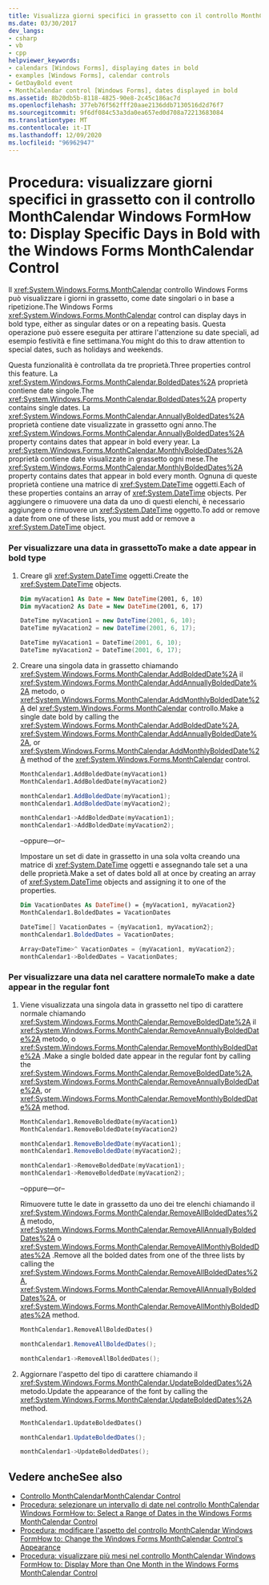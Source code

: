 ```yaml
---
title: Visualizza giorni specifici in grassetto con il controllo MonthCalendar
ms.date: 03/30/2017
dev_langs:
- csharp
- vb
- cpp
helpviewer_keywords:
- calendars [Windows Forms], displaying dates in bold
- examples [Windows Forms], calendar controls
- GetDayBold event
- MonthCalendar control [Windows Forms], dates displayed in bold
ms.assetid: 8b20db5b-8118-4825-90e8-2c45c186ac7d
ms.openlocfilehash: 377eb76f562fff20aae2136ddb7130516d2d76f7
ms.sourcegitcommit: 9f6df084c53a3da0ea657ed0d708a72213683084
ms.translationtype: MT
ms.contentlocale: it-IT
ms.lasthandoff: 12/09/2020
ms.locfileid: "96962947"
---
```

# <a name="how-to-display-specific-days-in-bold-with-the-windows-forms-monthcalendar-control"></a><span data-ttu-id="e44ed-102">Procedura: visualizzare giorni specifici in grassetto con il controllo MonthCalendar Windows Form</span><span class="sxs-lookup"><span data-stu-id="e44ed-102">How to: Display Specific Days in Bold with the Windows Forms MonthCalendar Control</span></span>
<span data-ttu-id="e44ed-103">Il <xref:System.Windows.Forms.MonthCalendar> controllo Windows Forms può visualizzare i giorni in grassetto, come date singolari o in base a ripetizione.</span><span class="sxs-lookup"><span data-stu-id="e44ed-103">The Windows Forms <xref:System.Windows.Forms.MonthCalendar> control can display days in bold type, either as singular dates or on a repeating basis.</span></span> <span data-ttu-id="e44ed-104">Questa operazione può essere eseguita per attirare l'attenzione su date speciali, ad esempio festività e fine settimana.</span><span class="sxs-lookup"><span data-stu-id="e44ed-104">You might do this to draw attention to special dates, such as holidays and weekends.</span></span>  
  
 <span data-ttu-id="e44ed-105">Questa funzionalità è controllata da tre proprietà.</span><span class="sxs-lookup"><span data-stu-id="e44ed-105">Three properties control this feature.</span></span> <span data-ttu-id="e44ed-106">La <xref:System.Windows.Forms.MonthCalendar.BoldedDates%2A> proprietà contiene date singole.</span><span class="sxs-lookup"><span data-stu-id="e44ed-106">The <xref:System.Windows.Forms.MonthCalendar.BoldedDates%2A> property contains single dates.</span></span> <span data-ttu-id="e44ed-107">La <xref:System.Windows.Forms.MonthCalendar.AnnuallyBoldedDates%2A> proprietà contiene date visualizzate in grassetto ogni anno.</span><span class="sxs-lookup"><span data-stu-id="e44ed-107">The <xref:System.Windows.Forms.MonthCalendar.AnnuallyBoldedDates%2A> property contains dates that appear in bold every year.</span></span> <span data-ttu-id="e44ed-108">La <xref:System.Windows.Forms.MonthCalendar.MonthlyBoldedDates%2A> proprietà contiene date visualizzate in grassetto ogni mese.</span><span class="sxs-lookup"><span data-stu-id="e44ed-108">The <xref:System.Windows.Forms.MonthCalendar.MonthlyBoldedDates%2A> property contains dates that appear in bold every month.</span></span> <span data-ttu-id="e44ed-109">Ognuna di queste proprietà contiene una matrice di <xref:System.DateTime> oggetti.</span><span class="sxs-lookup"><span data-stu-id="e44ed-109">Each of these properties contains an array of <xref:System.DateTime> objects.</span></span> <span data-ttu-id="e44ed-110">Per aggiungere o rimuovere una data da uno di questi elenchi, è necessario aggiungere o rimuovere un <xref:System.DateTime> oggetto.</span><span class="sxs-lookup"><span data-stu-id="e44ed-110">To add or remove a date from one of these lists, you must add or remove a <xref:System.DateTime> object.</span></span>  
  
### <a name="to-make-a-date-appear-in-bold-type"></a><span data-ttu-id="e44ed-111">Per visualizzare una data in grassetto</span><span class="sxs-lookup"><span data-stu-id="e44ed-111">To make a date appear in bold type</span></span>  
  
1. <span data-ttu-id="e44ed-112">Creare gli <xref:System.DateTime> oggetti.</span><span class="sxs-lookup"><span data-stu-id="e44ed-112">Create the <xref:System.DateTime> objects.</span></span>  
  
    ```vb  
    Dim myVacation1 As Date = New DateTime(2001, 6, 10)  
    Dim myVacation2 As Date = New DateTime(2001, 6, 17)  
    ```  
  
    ```csharp  
    DateTime myVacation1 = new DateTime(2001, 6, 10);  
    DateTime myVacation2 = new DateTime(2001, 6, 17);  
    ```  
  
    ```cpp  
    DateTime myVacation1 = DateTime(2001, 6, 10);  
    DateTime myVacation2 = DateTime(2001, 6, 17);  
    ```  
  
2. <span data-ttu-id="e44ed-113">Creare una singola data in grassetto chiamando <xref:System.Windows.Forms.MonthCalendar.AddBoldedDate%2A> il <xref:System.Windows.Forms.MonthCalendar.AddAnnuallyBoldedDate%2A> metodo, o <xref:System.Windows.Forms.MonthCalendar.AddMonthlyBoldedDate%2A> del <xref:System.Windows.Forms.MonthCalendar> controllo.</span><span class="sxs-lookup"><span data-stu-id="e44ed-113">Make a single date bold by calling the <xref:System.Windows.Forms.MonthCalendar.AddBoldedDate%2A>, <xref:System.Windows.Forms.MonthCalendar.AddAnnuallyBoldedDate%2A>, or <xref:System.Windows.Forms.MonthCalendar.AddMonthlyBoldedDate%2A> method of the <xref:System.Windows.Forms.MonthCalendar> control.</span></span>  
  
    ```vb  
    MonthCalendar1.AddBoldedDate(myVacation1)  
    MonthCalendar1.AddBoldedDate(myVacation2)  
    ```  
  
    ```csharp  
    monthCalendar1.AddBoldedDate(myVacation1);  
    monthCalendar1.AddBoldedDate(myVacation2);  
    ```  
  
    ```cpp  
    monthCalendar1->AddBoldedDate(myVacation1);  
    monthCalendar1->AddBoldedDate(myVacation2);  
    ```  
  
     <span data-ttu-id="e44ed-114">–oppure–</span><span class="sxs-lookup"><span data-stu-id="e44ed-114">–or–</span></span>  
  
     <span data-ttu-id="e44ed-115">Impostare un set di date in grassetto in una sola volta creando una matrice di <xref:System.DateTime> oggetti e assegnando tale set a una delle proprietà.</span><span class="sxs-lookup"><span data-stu-id="e44ed-115">Make a set of dates bold all at once by creating an array of <xref:System.DateTime> objects and assigning it to one of the properties.</span></span>  
  
    ```vb  
    Dim VacationDates As DateTime() = {myVacation1, myVacation2}  
    MonthCalendar1.BoldedDates = VacationDates  
    ```  
  
    ```csharp  
    DateTime[] VacationDates = {myVacation1, myVacation2};  
    monthCalendar1.BoldedDates = VacationDates;  
    ```  
  
    ```cpp  
    Array<DateTime>^ VacationDates = {myVacation1, myVacation2};  
    monthCalendar1->BoldedDates = VacationDates;  
    ```  
  
### <a name="to-make-a-date-appear-in-the-regular-font"></a><span data-ttu-id="e44ed-116">Per visualizzare una data nel carattere normale</span><span class="sxs-lookup"><span data-stu-id="e44ed-116">To make a date appear in the regular font</span></span>  
  
1. <span data-ttu-id="e44ed-117">Viene visualizzata una singola data in grassetto nel tipo di carattere normale chiamando <xref:System.Windows.Forms.MonthCalendar.RemoveBoldedDate%2A> il <xref:System.Windows.Forms.MonthCalendar.RemoveAnnuallyBoldedDate%2A> metodo, o <xref:System.Windows.Forms.MonthCalendar.RemoveMonthlyBoldedDate%2A> .</span><span class="sxs-lookup"><span data-stu-id="e44ed-117">Make a single bolded date appear in the regular font by calling the <xref:System.Windows.Forms.MonthCalendar.RemoveBoldedDate%2A>, <xref:System.Windows.Forms.MonthCalendar.RemoveAnnuallyBoldedDate%2A>, or <xref:System.Windows.Forms.MonthCalendar.RemoveMonthlyBoldedDate%2A> method.</span></span>  
  
    ```vb  
    MonthCalendar1.RemoveBoldedDate(myVacation1)  
    MonthCalendar1.RemoveBoldedDate(myVacation2)  
    ```  
  
    ```csharp  
    monthCalendar1.RemoveBoldedDate(myVacation1);  
    monthCalendar1.RemoveBoldedDate(myVacation2);  
    ```  
  
    ```cpp  
    monthCalendar1->RemoveBoldedDate(myVacation1);  
    monthCalendar1->RemoveBoldedDate(myVacation2);  
    ```  
  
     <span data-ttu-id="e44ed-118">–oppure–</span><span class="sxs-lookup"><span data-stu-id="e44ed-118">–or–</span></span>  
  
     <span data-ttu-id="e44ed-119">Rimuovere tutte le date in grassetto da uno dei tre elenchi chiamando il <xref:System.Windows.Forms.MonthCalendar.RemoveAllBoldedDates%2A> metodo, <xref:System.Windows.Forms.MonthCalendar.RemoveAllAnnuallyBoldedDates%2A> o <xref:System.Windows.Forms.MonthCalendar.RemoveAllMonthlyBoldedDates%2A> .</span><span class="sxs-lookup"><span data-stu-id="e44ed-119">Remove all the bolded dates from one of the three lists by calling the <xref:System.Windows.Forms.MonthCalendar.RemoveAllBoldedDates%2A>, <xref:System.Windows.Forms.MonthCalendar.RemoveAllAnnuallyBoldedDates%2A>, or <xref:System.Windows.Forms.MonthCalendar.RemoveAllMonthlyBoldedDates%2A> method.</span></span>  
  
    ```vb  
    MonthCalendar1.RemoveAllBoldedDates()  
    ```  
  
    ```csharp  
    monthCalendar1.RemoveAllBoldedDates();  
    ```  
  
    ```cpp  
    monthCalendar1->RemoveAllBoldedDates();  
    ```  
  
2. <span data-ttu-id="e44ed-120">Aggiornare l'aspetto del tipo di carattere chiamando il <xref:System.Windows.Forms.MonthCalendar.UpdateBoldedDates%2A> metodo.</span><span class="sxs-lookup"><span data-stu-id="e44ed-120">Update the appearance of the font by calling the <xref:System.Windows.Forms.MonthCalendar.UpdateBoldedDates%2A> method.</span></span>  
  
    ```vb  
    MonthCalendar1.UpdateBoldedDates()  
    ```  
  
    ```csharp  
    monthCalendar1.UpdateBoldedDates();  
    ```  
  
    ```cpp  
    monthCalendar1->UpdateBoldedDates();  
    ```  
  
## <a name="see-also"></a><span data-ttu-id="e44ed-121">Vedere anche</span><span class="sxs-lookup"><span data-stu-id="e44ed-121">See also</span></span>

- [<span data-ttu-id="e44ed-122">Controllo MonthCalendar</span><span class="sxs-lookup"><span data-stu-id="e44ed-122">MonthCalendar Control</span></span>](monthcalendar-control-windows-forms.md)
- [<span data-ttu-id="e44ed-123">Procedura: selezionare un intervallo di date nel controllo MonthCalendar Windows Form</span><span class="sxs-lookup"><span data-stu-id="e44ed-123">How to: Select a Range of Dates in the Windows Forms MonthCalendar Control</span></span>](how-to-select-a-range-of-dates-in-the-windows-forms-monthcalendar-control.md)
- [<span data-ttu-id="e44ed-124">Procedura: modificare l'aspetto del controllo MonthCalendar Windows Form</span><span class="sxs-lookup"><span data-stu-id="e44ed-124">How to: Change the Windows Forms MonthCalendar Control's Appearance</span></span>](how-to-change-monthcalendar-control-appearance.md)
- [<span data-ttu-id="e44ed-125">Procedura: visualizzare più mesi nel controllo MonthCalendar Windows Form</span><span class="sxs-lookup"><span data-stu-id="e44ed-125">How to: Display More than One Month in the Windows Forms MonthCalendar Control</span></span>](display-more-than-one-month-wf-monthcalendar-control.md)
